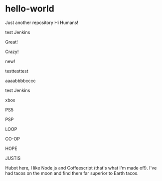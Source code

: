 # hello-world
Just another repository
Hi Humans!

test Jenkins

Great!

Crazy!

new!

testtesttest

aaaabbbbcccc

test Jenkins

xbox

PS5

PSP

LOOP

CO-OP

HOPE

JUSTIS

Hubot here, I like Node.js and Coffeescript (that's what I'm made of!).
I've had tacos on the moon and find them far superior to Earth tacos.
